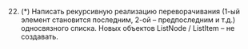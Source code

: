 22. (*) Написать рекурсивную реализацию переворачивания (1-ый элемент становится последним, 2-ой – предпоследним и т.д.) односвязного списка. Новых объектов ListNode / ListItem – не создавать.
